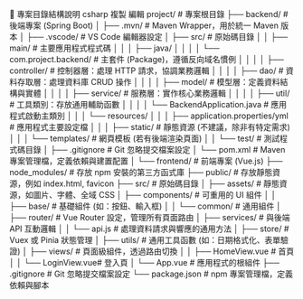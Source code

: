 📁 專案目錄結構說明
csharp
複製
編輯
project/                     # 專案根目錄
├── backend/                 # 後端專案 (Spring Boot)
│   ├── .mvn/                # Maven Wrapper，用於統一 Maven 版本
│   ├── .vscode/             # VS Code 編輯器設定
│   ├── src/                 # 原始碼目錄
│   │   ├── main/            # 主要應用程式程式碼
│   │   │   ├── java/
│   │   │   │   └── com.project.backend/         # 主套件 (Package)，遵循反向域名慣例
│   │   │   │       ├── controller/              # 控制器層：處理 HTTP 請求，協調業務邏輯
│   │   │   │       ├── dao/                     # 資料存取層：處理資料庫 CRUD 操作
│   │   │   │       ├── model/                   # 模型層：定義資料結構與實體
│   │   │   │       ├── service/                 # 服務層：實作核心業務邏輯
│   │   │   │       ├── util/                    # 工具類別：存放通用輔助函數
│   │   │   │       └── BackendApplication.java  # 應用程式啟動主類別
│   │   │   └── resources/
│   │   │       ├── application.properties/yml   # 應用程式主要設定檔
│   │   │       ├── static/                      # 靜態資源 (不建議，除非有特定需求)
│   │   │       └── templates/                   # 網頁模板 (若有後端渲染頁面)
│   │   └── test/                                # 測試程式碼目錄
│   ├── .gitignore           # Git 忽略提交檔案設定
│   └── pom.xml              # Maven 專案管理檔，定義依賴與建置配置
│
└── frontend/                # 前端專案 (Vue.js)
    ├── node_modules/        # 存放 npm 安裝的第三方函式庫
    ├── public/              # 存放靜態資源，例如 index.html, favicon
    ├── src/                 # 原始碼目錄
    │   ├── assets/          # 靜態資源，如圖片、字體、全域 CSS
    │   ├── components/      # 可重用的 UI 組件
    │   │   ├── base/        # 基礎組件 (如：按鈕、輸入框)
    │   │   └── common/      # 通用組件
    │   ├── router/          # Vue Router 設定，管理所有頁面路由
    │   ├── services/        # 與後端 API 互動邏輯
    │   │   └── api.js       # 處理資料請求與響應的通用方法
    │   ├── store/           # Vuex 或 Pinia 狀態管理
    │   ├── utils/           # 通用工具函數 (如：日期格式化、表單驗證)
    │   ├── views/           # 頁面級組件，透過路由切換
    │   │   ├── HomeView.vue # 首頁
    │   │   └── LoginView.vue# 登入頁
    │   └── App.vue          # 應用程式的根組件
    ├── .gitignore           # Git 忽略提交檔案設定
    └── package.json         # npm 專案管理檔，定義依賴與腳本
